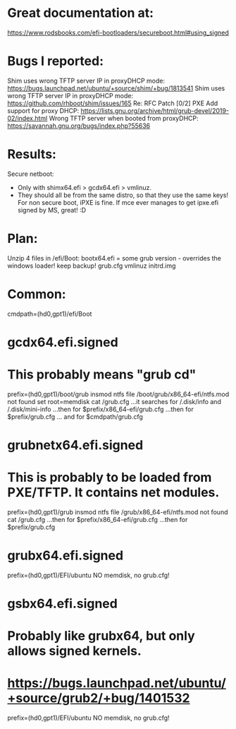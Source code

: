 # Great documentation at:
https://www.rodsbooks.com/efi-bootloaders/secureboot.html#using_signed

# Bugs I reported:
Shim uses wrong TFTP server IP in proxyDHCP mode:
https://bugs.launchpad.net/ubuntu/+source/shim/+bug/1813541
Shim uses wrong TFTP server IP in proxyDHCP mode:
https://github.com/rhboot/shim/issues/165
Re: RFC Patch [0/2] PXE Add support for proxy DHCP:
https://lists.gnu.org/archive/html/grub-devel/2019-02/index.html
Wrong TFTP server when booted from proxyDHCP:
https://savannah.gnu.org/bugs/index.php?55636

# Results:
Secure netboot:
 * Only with shimx64.efi > gcdx64.efi > vmlinuz.
 * They should all be from the same distro, so that they use the same keys!
For non secure boot, iPXE is fine.
If mce ever manages to get ipxe.efi signed by MS, great! :D

# Plan:
Unzip 4 files in /efi/Boot:
bootx64.efi = some grub version - overrides the windows loader! keep backup!
grub.cfg
vmlinuz
initrd.img

# Common:
cmdpath=(hd0,gpt1)/efi/Boot

# gcdx64.efi.signed
# This probably means "grub cd"
prefix=(hd0,gpt1)/boot/grub
insmod ntfs
file /boot/grub/x86_64-efi/ntfs.mod not found
set root=memdisk
cat /grub.cfg
...it searches for /.disk/info and /.disk/mini-info
...then for $prefix/x86_64-efi/grub.cfg
...then for $prefix/grub.cfg
... and for $cmdpath/grub.cfg

# grubnetx64.efi.signed
# This is probably to be loaded from PXE/TFTP. It contains net modules.
prefix=(hd0,gpt1)/grub
insmod ntfs
file /grub/x86_64-efi/ntfs.mod not found
cat /grub.cfg
...then for $prefix/x86_64-efi/grub.cfg
...then for $prefix/grub.cfg

# grubx64.efi.signed
prefix=(hd0,gpt1)/EFI/ubuntu
NO memdisk, no grub.cfg!

# gsbx64.efi.signed
# Probably like grubx64, but only allows signed kernels.
# https://bugs.launchpad.net/ubuntu/+source/grub2/+bug/1401532
prefix=(hd0,gpt1)/EFI/ubuntu
NO memdisk, no grub.cfg!

